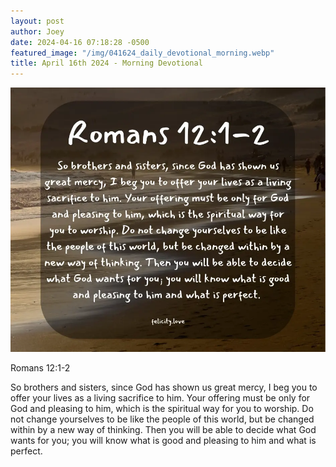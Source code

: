 ```yaml
---
layout: post
author: Joey
date: 2024-04-16 07:18:28 -0500
featured_image: "/img/041624_daily_devotional_morning.webp"
title: April 16th 2024 - Morning Devotional
---
```


[![April 16th 2024 - Morning Devotional](/img/041624_daily_devotional_morning.webp)](/img/041624_daily_devotional_morning.webp)

Romans 12:1-2

So brothers and sisters, since God has shown us great mercy, I beg you to offer your lives as a living sacrifice to him. Your offering must be only for God and pleasing to him, which is the spiritual way for you to worship. Do not change yourselves to be like the people of this world, but be changed within by a new way of thinking. Then you will be able to decide what God wants for you; you will know what is good and pleasing to him and what is perfect. 